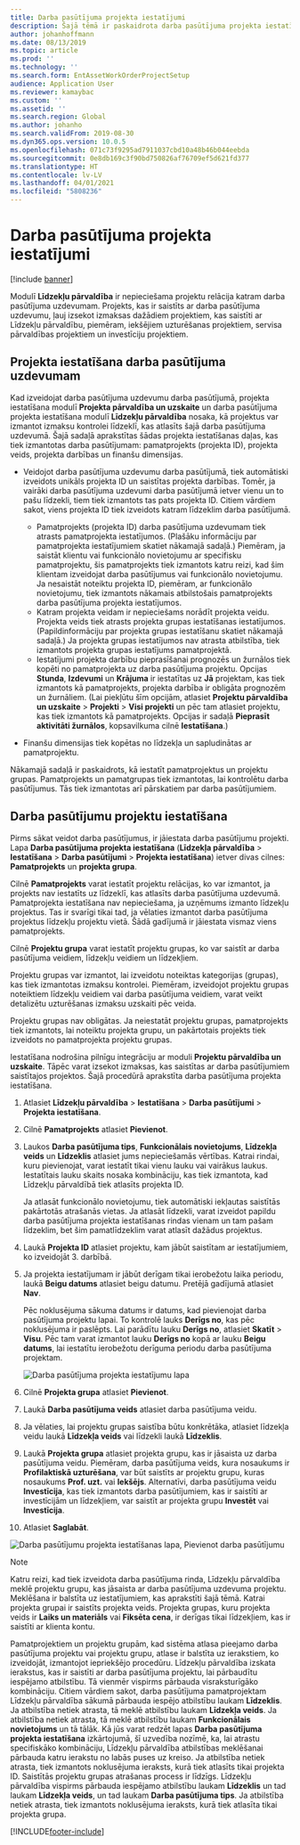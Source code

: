 ```yaml
---
title: Darba pasūtījuma projekta iestatījumi
description: Šajā tēmā ir paskaidrota darba pasūtījuma projekta iestatīšana Līdzekļu pārvaldībā.
author: johanhoffmann
ms.date: 08/13/2019
ms.topic: article
ms.prod: ''
ms.technology: ''
ms.search.form: EntAssetWorkOrderProjectSetup
audience: Application User
ms.reviewer: kamaybac
ms.custom: ''
ms.assetid: ''
ms.search.region: Global
ms.author: johanho
ms.search.validFrom: 2019-08-30
ms.dyn365.ops.version: 10.0.5
ms.openlocfilehash: 071c73f9295ad7911037cbd10a48b46b044eebda
ms.sourcegitcommit: 0e8db169c3f90bd750826af76709ef5d621fd377
ms.translationtype: HT
ms.contentlocale: lv-LV
ms.lasthandoff: 04/01/2021
ms.locfileid: "5808236"
---
```

# <a name="work-order-project-setup"></a>Darba pasūtījuma projekta iestatījumi

[!include [banner](../../includes/banner.md)]

 

Modulī **Līdzekļu pārvaldība** ir nepieciešama projektu relācija katram darba pasūtījuma uzdevumam. Projekts, kas ir saistīts ar darba pasūtījuma uzdevumu, ļauj izsekot izmaksas dažādiem projektiem, kas saistīti ar Līdzekļu pārvaldību, piemēram, iekšējiem uzturēšanas projektiem, servisa pārvaldības projektiem un investīciju projektiem. 

## <a name="project-setup-for-a-work-order-job"></a>Projekta iestatīšana darba pasūtījuma uzdevumam

Kad izveidojat darba pasūtījuma uzdevumu darba pasūtījumā, projekta iestatīšana modulī **Projekta pārvaldība un uzskaite** un darba pasūtījuma projekta iestatīšana modulī **Līdzekļu pārvaldība** nosaka, kā projektus var izmantot izmaksu kontrolei līdzeklī, kas atlasīts šajā darba pasūtījuma uzdevumā. Šajā sadaļā aprakstītas šādas projekta iestatīšanas daļas, kas tiek izmantotas darba pasūtījumam: pamatprojekts (projekta ID), projekta veids, projekta darbības un finanšu dimensijas.

- Veidojot darba pasūtījuma uzdevumu darba pasūtījumā, tiek automātiski izveidots unikāls projekta ID un saistītas projekta darbības. Tomēr, ja vairāki darba pasūtījuma uzdevumi darba pasūtījumā ietver vienu un to pašu līdzekli, tiem tiek izmantots tas pats projekta ID. Citiem vārdiem sakot, viens projekta ID tiek izveidots katram līdzeklim darba pasūtījumā.

    - Pamatprojekts (projekta ID) darba pasūtījuma uzdevumam tiek atrasts pamatprojekta iestatījumos. (Plašāku informāciju par pamatprojekta iestatījumiem skatiet nākamajā sadaļā.) Piemēram, ja saistāt klientu vai funkcionālo novietojumu ar specifisku pamatprojektu, šis pamatprojekts tiek izmantots katru reizi, kad šim klientam izveidojat darba pasūtījumus vai funkcionālo novietojumu. Ja nesaistāt noteiktu projekta ID, piemēram, ar funkcionālo novietojumu, tiek izmantots nākamais atbilstošais pamatprojekts darba pasūtījuma projekta iestatījumos.
    - Katram projekta veidam ir nepieciešams norādīt projekta veidu. Projekta veids tiek atrasts projekta grupas iestatīšanas iestatījumos. (Papildinformāciju par projekta grupas iestatīšanu skatiet nākamajā sadaļā.) Ja projekta grupas iestatījumos nav atrasta atbilstība, tiek izmantots projekta grupas iestatījums pamatprojektā.
    - Iestatījumi projekta darbību pieprasīšanai prognozēs un žurnālos tiek kopēti no pamatprojekta uz darba pasūtījuma projektu. Opcijas **Stunda**, **Izdevumi** un **Krājuma** ir iestatītas uz **Jā** projektam, kas tiek izmantots kā pamatprojekts, projekta darbība ir obligāta prognozēm un žurnāliem. (Lai piekļūtu šīm opcijām, atlasiet **Projektu pārvaldība un uzskaite** \> **Projekti** \> **Visi projekti** un pēc tam atlasiet projektu, kas tiek izmantots kā pamatprojekts. Opcijas ir sadaļā **Pieprasīt aktivitāti žurnālos**, kopsavilkuma cilnē **Iestatīšana**.)

- Finanšu dimensijas tiek kopētas no līdzekļa un sapludinātas ar pamatprojektu.

Nākamajā sadaļā ir paskaidrots, kā iestatīt pamatprojektus un projektu grupas. Pamatprojekts un pamatgrupas tiek izmantotas, lai kontrolētu darba pasūtījumus. Tās tiek izmantotas arī pārskatiem par darba pasūtījumiem.

## <a name="set-up-work-order-projects"></a>Darba pasūtījumu projektu iestatīšana

Pirms sākat veidot darba pasūtījumus, ir jāiestata darba pasūtījumu projekti. Lapa **Darba pasūtījuma projekta iestatīšana** (**Līdzekļa pārvaldība** \> **Iestatīšana** \> **Darba pasūtījumi** \> **Projekta iestatīšana**) ietver divas cilnes: **Pamatprojekts** un **projekta grupa**.

Cilnē **Pamatprojekts** varat iestatīt projektu relācijas, ko var izmantot, ja projekts nav iestatīts uz līdzeklī, kas atlasīts darba pasūtījuma uzdevumā. Pamatprojekta iestatīšana nav nepieciešama, ja uzņēmums izmanto līdzekļu projektus. Tas ir svarīgi tikai tad, ja vēlaties izmantot darba pasūtījuma projektus līdzekļu projektu vietā. Šādā gadījumā ir jāiestata vismaz viens pamatprojekts.

Cilnē **Projektu grupa** varat iestatīt projektu grupas, ko var saistīt ar darba pasūtījuma veidiem, līdzekļu veidiem un līdzekļiem.

Projektu grupas var izmantot, lai izveidotu noteiktas kategorijas (grupas), kas tiek izmantotas izmaksu kontrolei. Piemēram, izveidojot projektu grupas noteiktiem līdzekļu veidiem vai darba pasūtījuma veidiem, varat veikt detalizētu uzturēšanas izmaksu uzskaiti pēc veida.

Projektu grupas nav obligātas. Ja neiestatāt projektu grupas, pamatprojekts tiek izmantots, lai noteiktu projekta grupu, un pakārtotais projekts tiek izveidots no pamatprojekta projektu grupas.

Iestatīšana nodrošina pilnīgu integrāciju ar moduli **Projektu pārvaldība un uzskaite**. Tāpēc varat izsekot izmaksas, kas saistītas ar darba pasūtījumiem saistītajos projektos. Šajā procedūrā aprakstīta darba pasūtījuma projekta iestatīšana.

1. Atlasiet **Līdzekļu pārvaldība** \> **Iestatīšana** \> **Darba pasūtījumi** \> **Projekta iestatīšana**.
2. Cilnē **Pamatprojekts** atlasiet **Pievienot**.
3. Laukos **Darba pasūtījuma tips**, **Funkcionālais novietojums**, **Līdzekļa veids** un **Līdzeklis** atlasiet jums nepieciešamās vērtības. Katrai rindai, kuru pievienojat, varat iestatīt tikai vienu lauku vai vairākus laukus. Iestatītais lauku skaits nosaka kombināciju, kas tiek izmantota, kad Līdzekļu pārvaldībā tiek atlasīts projekta ID. 

    Ja atlasāt funkcionālo novietojumu, tiek automātiski iekļautas saistītās pakārtotās atrašanās vietas. Ja atlasāt līdzekli, varat izveidot papildu darba pasūtījuma projekta iestatīšanas rindas vienam un tam pašam līdzeklim, bet šim pamatlīdzeklim varat atlasīt dažādus projektus.

4. Laukā **Projekta ID** atlasiet projektu, kam jābūt saistītam ar iestatījumiem, ko izveidojāt 3. darbībā.
5. Ja projekta iestatījumam ir jābūt derīgam tikai ierobežotu laika periodu, laukā **Beigu datums** atlasiet beigu datumu. Pretējā gadījumā atlasiet **Nav**.

    Pēc noklusējuma sākuma datums ir datums, kad pievienojat darba pasūtījuma projektu lapai. To kontrolē lauks **Derīgs no**, kas pēc noklusējuma ir paslēpts. Lai parādītu lauku **Derīgs no**, atlasiet **Skatīt** \> **Visu**. Pēc tam varat izmantot lauku **Derīgs no** kopā ar lauku **Beigu datums**, lai iestatītu ierobežotu derīguma periodu darba pasūtījuma projektam.

    ![Darba pasūtījuma projekta iestatījumu lapa](media/17-setup-for-work-orders.png)

6. Cilnē **Projekta grupa** atlasiet **Pievienot**.
7. Laukā **Darba pasūtījuma veids** atlasiet darba pasūtījuma veidu.
8. Ja vēlaties, lai projektu grupas saistība būtu konkrētāka, atlasiet līdzekļa veidu laukā **Līdzekļa veids** vai līdzekli laukā **Līdzeklis**.
9. Laukā **Projekta grupa** atlasiet projekta grupu, kas ir jāsaista uz darba pasūtījuma veidu. Piemēram, darba pasūtījuma veids, kura nosaukums ir **Profilaktiskā uzturēšana**, var būt saistīts ar projektu grupu, kuras nosaukums **Prof. uzt.** vai **Iekšējs**. Alternatīvi, darba pasūtījuma veidu **Investīcija**, kas tiek izmantots darba pasūtījumiem, kas ir saistīti ar investīcijām un līdzekļiem, var saistīt ar projekta grupu **Investēt** vai **Investīcija**.
10. Atlasiet **Saglabāt**.

![Darba pasūtījumu projekta iestatīšanas lapa, Pievienot darba pasūtījumu](media/18-setup-for-work-orders.png)

> [!NOTE]
> Katru reizi, kad tiek izveidota darba pasūtījuma rinda, Līdzekļu pārvaldība meklē projektu grupu, kas jāsaista ar darba pasūtījuma uzdevuma projektu. Meklēšana ir balstīta uz iestatījumiem, kas aprakstīti šajā tēmā. Katrai projekta grupai ir saistīts projekta veids. Projekta grupas, kuru projekta veids ir **Laiks un materiāls** vai **Fiksēta cena**, ir derīgas tikai līdzekļiem, kas ir saistīti ar klienta kontu.
>
> Pamatprojektiem un projektu grupām, kad sistēma atlasa pieejamo darba pasūtījuma projektu vai projektu grupu, atlase ir balstīta uz ierakstiem, ko izveidojāt, izmantojot iepriekšējo procedūru. Līdzekļu pārvaldība izskata ierakstus, kas ir saistīti ar darba pasūtījuma projektu, lai pārbaudītu iespējamo atbilstību. Tā vienmēr vispirms pārbauda visraksturīgāko kombināciju. Citiem vārdiem sakot, darba pasūtījuma pamatprojektam Līdzekļu pārvaldība sākumā pārbauda iespējo atbilstību laukam **Līdzeklis**. Ja atbilstība netiek atrasta, tā meklē atbilstību laukam **Līdzekļa veids**. Ja atbilstība netiek atrasta, tā meklē atbilstību laukam **Funkcionālais novietojums** un tā tālāk. Kā jūs varat redzēt lapas **Darba pasūtījuma projekta iestatīšana** izkārtojumā, šī uzvedība nozīmē, ka, lai atrastu specifiskāko kombināciju, Līdzekļu pārvaldība atbilstības meklēšanai pārbauda katru ierakstu no labās puses uz kreiso. Ja atbilstība netiek atrasta, tiek izmantots noklusējuma ieraksts, kurā tiek atlasīts tikai projekta ID. Saistītās projektu grupas atrašanas process ir līdzīgs. Līdzekļu pārvaldība vispirms pārbauda iespējamo atbilstību laukam **Līdzeklis** un tad laukam **Līdzekļa veids**, un tad laukam **Darba pasūtījuma tips**. Ja atbilstība netiek atrasta, tiek izmantots noklusējuma ieraksts, kurā tiek atlasīta tikai projekta grupa.


[!INCLUDE[footer-include](../../../includes/footer-banner.md)]